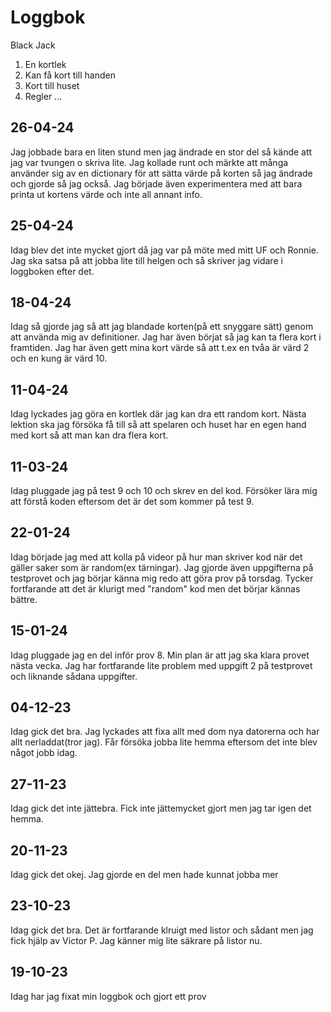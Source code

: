 Loggbok
==================

Black Jack

1. En kortlek
2. Kan få kort till handen
3. Kort till huset
4. Regler ...

26-04-24
------------------
Jag jobbade bara en liten stund men jag ändrade en stor del så kände att jag var tvungen o skriva lite. Jag kollade runt och märkte att många använder sig av en dictionary för att sätta värde på korten så jag ändrade och gjorde så jag också. Jag började även experimentera med att bara printa ut kortens värde och inte all annant info.

25-04-24
------------------
Idag blev det inte mycket gjort då jag var på möte med mitt UF och Ronnie. Jag ska satsa på att jobba lite till helgen och så skriver jag vidare i loggboken efter det. 

18-04-24
------------------
Idag så gjorde jag så att jag blandade korten(på ett snyggare sätt) genom att använda mig av definitioner. Jag har även börjat så jag kan ta flera kort i framtiden. Jag har även gett mina kort värde så att t.ex en tvåa är värd 2 och en kung är värd 10. 

11-04-24
------------------
Idag lyckades jag göra en kortlek där jag kan dra ett random kort. Nästa lektion ska jag försöka få till så att spelaren och huset har en egen hand med kort så att man kan dra flera kort. 

11-03-24
------------------
Idag pluggade jag på test 9 och 10 och skrev en del kod. Försöker lära mig att förstå koden eftersom det är det som kommer på test 9. 

22-01-24
------------------
Idag började jag med att kolla på videor på hur man skriver kod när det gäller saker som är random(ex tärningar). Jag gjorde även uppgifterna på testprovet och jag börjar känna mig redo att göra prov på torsdag. Tycker fortfarande att det är klurigt med "random" kod men det börjar kännas bättre.

15-01-24
------------------
Idag pluggade jag en del inför prov 8. Min plan är att jag ska klara provet nästa vecka. Jag har fortfarande lite problem med uppgift 2 på testprovet och liknande sådana uppgifter. 

04-12-23
------------------
Idag gick det bra.
Jag lyckades att fixa allt med dom nya datorerna och har allt nerladdat(tror jag).
Får försöka jobba lite hemma eftersom det inte blev något jobb idag. 

27-11-23
------------------
Idag gick det inte jättebra.
Fick inte jättemycket gjort men jag tar igen det hemma.

20-11-23
------------------
Idag gick det okej.
Jag gjorde en del men hade kunnat jobba mer

23-10-23
------------------
Idag gick det bra.
Det är fortfarande klruigt med listor och sådant men jag fick hjälp av Victor P.
Jag känner mig lite säkrare på listor nu.

19-10-23
------------------
Idag har jag fixat min loggbok och gjort ett prov


